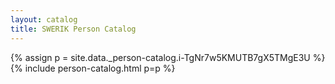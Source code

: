 ```yaml
---
layout: catalog
title: SWERIK Person Catalog
---
```

{% assign p = site.data._person-catalog.i-TgNr7w5KMUTB7gX5TMgE3U %}
{% include person-catalog.html p=p %}

